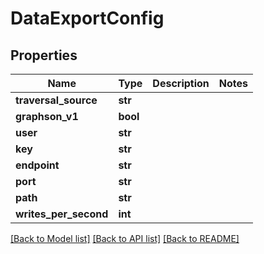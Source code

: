 # DataExportConfig

## Properties
Name | Type | Description | Notes
------------ | ------------- | ------------- | -------------
**traversal_source** | **str** |  | 
**graphson_v1** | **bool** |  | 
**user** | **str** |  | 
**key** | **str** |  | 
**endpoint** | **str** |  | 
**port** | **str** |  | 
**path** | **str** |  | 
**writes_per_second** | **int** |  | 

[[Back to Model list]](../README.md#documentation-for-models) [[Back to API list]](../README.md#documentation-for-api-endpoints) [[Back to README]](../README.md)


